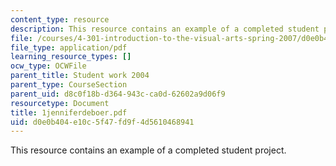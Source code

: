 ```yaml
---
content_type: resource
description: This resource contains an example of a completed student project.
file: /courses/4-301-introduction-to-the-visual-arts-spring-2007/d0e0b404e10c5f47fd9f4d5610468941_1jenniferdeboer.pdf
file_type: application/pdf
learning_resource_types: []
ocw_type: OCWFile
parent_title: Student work 2004
parent_type: CourseSection
parent_uid: d8c0f18b-d364-943c-ca0d-62602a9d06f9
resourcetype: Document
title: 1jenniferdeboer.pdf
uid: d0e0b404-e10c-5f47-fd9f-4d5610468941
---
```

This resource contains an example of a completed student project.